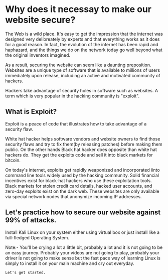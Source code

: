 # Why does it necessay to make our website secure?

The Web is a wild place. It's easy to get the impression that the internet was designed very delibreately by experts and that everything works as it does for a good reason. In fact, the evolution of the internet has been rapid and haphazard, and the things we do on the network today go well beyond what the original inventors imagined. 

As a result, securing the website can seem like a daunting preposition. Websites are a unique type of software that is available to millions of users immediately upon release, including an active and motivated community of hackers. 

Hackers take advantage of security holes in software such as websites. A term which is very popular in the hacking community is "exploit".

## What is Exploit?

Exploit is a peace of code that illustrates how to take advantage of a security flaw. 

White hat hacker helps software vendors and website owners to find those security flaws and try to fix them(by releasing patches) before making them public. On the other hands Black hat hacker does opposite than white hat hackers do. They get the exploits code and sell it into black markets for bitcoin. 

On today's internet, exploits get rapidly weaponized and incorporated iinto command line tools widely used by the hacking community. Solid financial incentives exist for black-hat hackers who use these exploitation tools. Black markets for stolen credit card details, hacked user accounts, and zero-day exploits exist on the dark web. These websites are only available via special network nodes that anonymize incoming IP addresses. 

## Let's practice how to secure our website against 99% of attacks.  

Install Kali Linux on your system either using virtual box or just install like a full-fledged Operating System. 

Note:- You'll be crying a lot a little bit, probably a lot and it is not going to be an easy journey. Probably your videos are not going to play, probably your driver is not going to make sense but the fast pace way of learning Linux is simply to install it on your main machine and cry out everyday. 

<code>Let's get started.</code>
